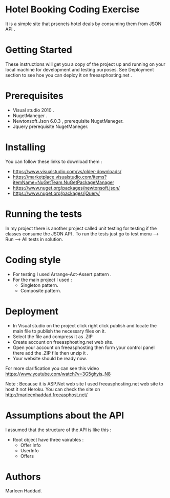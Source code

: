 # Hotel Booking Coding Exercise
It is a simple site that prsenets hotel deals by consuming them from JSON API .

# Getting Started
These instructions will get you a copy of the project up and running on your local machine for development and testing purposes. See Deployment section to see hoe you can deploy it on freeasphosting.net .

# Prerequisites
- Visual studio 2010 . 
- NugetManeger . 
- Newtonsoft.Json 6.0.3 , prerequisite NugetManeger. 
- Jquery prerequisite NugetManeger. 

# Installing 
You can follow these links to download them :
 - https://www.visualstudio.com/vs/older-downloads/
 - https://marketplace.visualstudio.com/items?itemName=NuGetTeam.NuGetPackageManager
 - https://www.nuget.org/packages/newtonsoft.json/
 - https://www.nuget.org/packages/jQuery/

# Running the tests
In my project there is another project called unit testing for testing if the classes consume the JSON API . To run the tests just go to test menu --> Run --> All tests in solution.

# Coding style 
 - For testing I used Arrange-Act-Assert pattern . 
 - For the main project I used : 
    - Singleton pattern.
    - Composite pattern.

# Deployment
- In Visual studio on the project click right click publish and locate the main file to publish the necessary files on it. 
- Select the file and compress it as .ZIP
- Create account on freeasphosting.net web site. 
- Open your account on freeasphosting then form your control panel there add the .ZIP file then unzip it . 
- Your website should be ready now.

For more clarification you can see this video https://www.youtube.com/watch?v=3G5ghyis_N8

 Note : Because it is ASP.Net web site I used freeasphosting.net web site to host it not Heroku. You can check the site on  http://marleenhaddad.freeasphost.net/
 
# Assumptions about the API 
 I assumed that the structure of the API is like this :
 - Root object have three vairables  : 
    - Offer Info  
    - UserInfo
    - Offers 
 
# Authors
Marleen Haddad.


